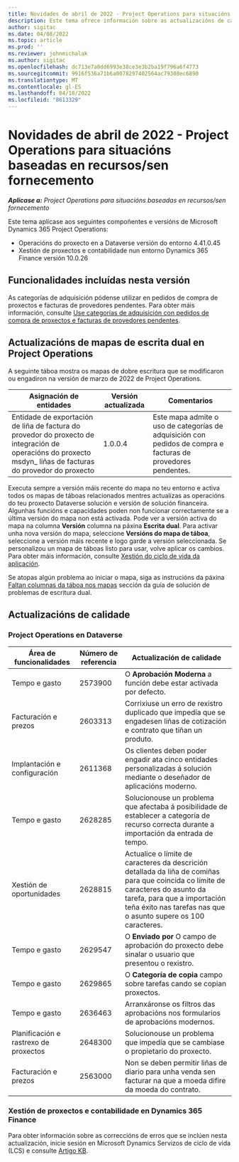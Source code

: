 ```yaml
---
title: Novidades de abril de 2022 - Project Operations para situacións baseadas en recursos/sen fornecemento
description: Este tema ofrece información sobre as actualizacións de calidade que están dispoñibles na versión de abril de 2022 de Microsoft Dynamics 365 Project Operations para escenarios baseados en recursos/non abastecidos.
author: sigitac
ms.date: 04/08/2022
ms.topic: article
ms.prod: ''
ms.reviewer: johnmichalak
ms.author: sigitac
ms.openlocfilehash: dc713e7a0dd6993e38ce3e3b2ba19f796a6f4773
ms.sourcegitcommit: 9916f536a71b6a0078297402564ac79308ec6890
ms.translationtype: MT
ms.contentlocale: gl-ES
ms.lasthandoff: 04/18/2022
ms.locfileid: "8613329"
---
```

# <a name="whats-new-april-2022---project-operations-for-resourcenon-stocked-based-scenarios"></a>Novidades de abril de 2022 - Project Operations para situacións baseadas en recursos/sen fornecemento

_**Aplícase a:** Project Operations para situacións baseadas en recursos/sen fornecemento_

Este tema aplícase aos seguintes compoñentes e versións de Microsoft Dynamics 365 Project Operations:

- Operacións do proxecto en a Dataverse versión do entorno 4.41.0.45
- Xestión de proxectos e contabilidade nun entorno Dynamics 365 Finance versión 10.0.26

## <a name="features-included-in-this-release"></a>Funcionalidades incluídas nesta versión

As categorías de adquisición pódense utilizar en pedidos de compra de proxectos e facturas de provedores pendentes. Para obter máis información, consulte [Use categorías de adquisición con pedidos de compra de proxectos e facturas de provedores pendentes](configure-procurement-categories.md).

## <a name="project-operations-dual-write-maps-updates"></a>Actualizacións de mapas de escrita dual en Project Operations

A seguinte táboa mostra os mapas de dobre escritura que se modificaron ou engadiron na versión de marzo de 2022 de Project Operations.

| Asignación de entidades | Versión actualizada | Comentarios |
| -------------- | ------------------- | ------------|
| Entidade de exportación de liña de factura do provedor do proxecto de integración de operacións do proxecto msdyn\_ liñas de facturas do provedor do proxecto | 1.0.0.4 | Este mapa admite o uso de categorías de adquisición con pedidos de compra e facturas de provedores pendentes. |

Executa sempre a versión máis recente do mapa no teu entorno e activa todos os mapas de táboas relacionados mentres actualizas as operacións do teu proxecto Dataverse solución e versión de solución financeira. Algunhas funcións e capacidades poden non funcionar correctamente se a última versión do mapa non está activada. Pode ver a versión activa do mapa na columna **Versión** columna na páxina **Escrita dual**. Para activar unha nova versión do mapa, seleccione **Versións do mapa de táboa**, seleccione a versión máis recente e logo garde a versión seleccionada. Se personalizou un mapa de táboas listo para usar, volve aplicar os cambios. Para obter máis información, consulte [Xestión do ciclo de vida da aplicación](/dynamics365/fin-ops-core/dev-itpro/data-entities/dual-write/app-lifecycle-management).

Se atopas algún problema ao iniciar o mapa, siga as instrucións da páxina [Faltan columnas da táboa nos mapas](/dynamics365/fin-ops-core/dev-itpro/data-entities/dual-write/dual-write-troubleshooting-finops-upgrades#missing-table-columns-issue-on-maps) sección da guía de solución de problemas de escritura dual.

## <a name="quality-updates"></a>Actualizacións de calidade

### <a name="project-operations-on-dataverse"></a>Project Operations en Dataverse

| Área de funcionalidades | Número de referencia | Actualización de calidade |
| ------------ | ---------------- | -------------- |
| Tempo e gasto | 2573900 | O **Aprobación Moderna** a función debe estar activada por defecto. |
| Facturación e prezos | 2603313 | Corrixiuse un erro de rexistro duplicado que impedía que se engadesen liñas de cotización e contrato que tiñan un produto. |
| Implantación e configuración | 2611368 | Os clientes deben poder engadir ata cinco entidades personalizadas á solución mediante o deseñador de aplicacións moderno. |
| Tempo e gasto | 2628285 | Solucionouse un problema que afectaba á posibilidade de establecer a categoría de recurso correcta durante a importación da entrada de tempo. |
|   Xestión de oportunidades| 2628815 | Actualice o límite de caracteres da descrición detallada da liña de comiñas para que coincida co límite de caracteres do asunto da tarefa, para que a importación teña éxito nas tarefas nas que o asunto supere os 100 caracteres. |
| Tempo e gasto| 2629547 | O **Enviado por** O campo de aprobación do proxecto debe sinalar o usuario que presentou o rexistro. |
| Tempo e gasto| 2629865 | O **Categoría de copia** campo sobre tarefas cando se copian proxectos. |
| Tempo e gasto| 2636463 | Arranxáronse os filtros das aprobacións nos formularios de aprobacións modernos. |
| Planificación e rastrexo de proxectos | 2648300 | Solucionouse un problema que impedía que se cambiase o propietario do proxecto. |
| Facturación e prezos | 2563000 | Non se deben permitir liñas de diario para unha venda sen facturar na que a moeda difire da moeda do contrato. |

### <a name="project-management-and-accounting-in-dynamics-365-finance"></a>Xestión de proxectos e contabilidade en Dynamics 365 Finance

Para obter información sobre as correccións de erros que se inclúen nesta actualización, inicie sesión en Microsoft Dynamics Servizos de ciclo de vida (LCS) e consulte [Artigo KB](https://fix.lcs.dynamics.com/Issue/Details?bugId=662864).
